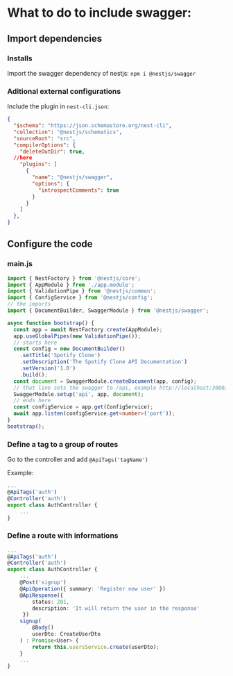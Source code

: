 # What to do to include swagger:

## Import dependencies

### Installs
Import the swagger dependency of nestjs: ``npm i @nestjs/swagger``

### Aditional external configurations
Include the plugin in ``nest-cli.json``:

```json
{
  "$schema": "https://json.schemastore.org/nest-cli",
  "collection": "@nestjs/schematics",
  "sourceRoot": "src",
  "compilerOptions": {
    "deleteOutDir": true,
  //here
    "plugins": [
      {
        "name": "@nestjs/swagger",
        "options": {
          "introspectComments": true
        }
      }
    ]
  },
}

```

## Configure the code
### main.js

```ts
import { NestFactory } from '@nestjs/core';
import { AppModule } from './app.module';
import { ValidationPipe } from '@nestjs/common';
import { ConfigService } from '@nestjs/config';
// the imports
import { DocumentBuilder, SwaggerModule } from '@nestjs/swagger';

async function bootstrap() {
  const app = await NestFactory.create(AppModule);
  app.useGlobalPipes(new ValidationPipe());
  // starts here
  const config = new DocumentBuilder()
    .setTitle('Spotify Clone')
    .setDescription('The Spotify Clone API Documentation')
    .setVersion('1.0')
    .build();
  const document = SwaggerModule.createDocument(app, config);
  // that line sets the swagger to /api, example http://localhost:3000/api
  SwaggerModule.setup('api', app, document);
  // ends here
  const configService = app.get(ConfigService);
  await app.listen(configService.get<number>('port'));
}
bootstrap();
```

### Define a tag to a group of routes

Go to the controller and add ``@ApiTags('tagName')``

Example:
```ts
...
@ApiTags('auth')
@Controller('auth')
export class AuthController {
    ...
}
```

### Define a route with informations

```ts
...
@ApiTags('auth')
@Controller('auth')
export class AuthController {
    ...
    @Post('signup')
    @ApiOperation({ summary: 'Register new user' })
    @ApiResponse({ 
        status: 201,
        description: 'It will return the user in the response'
     })
    signup(
        @Body()
        userDto: CreateUserDto
    ) : Promise<User> {
        return this.usersService.create(userDto);
    }
    ...
}
```